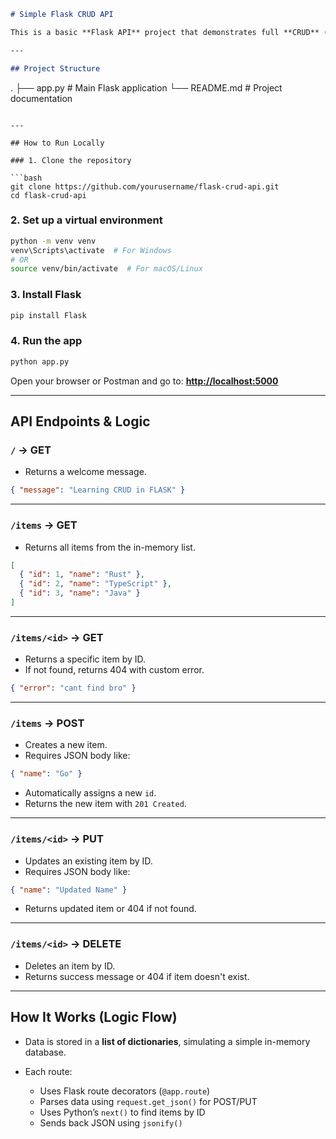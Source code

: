 ```markdown
# Simple Flask CRUD API

This is a basic **Flask API** project that demonstrates full **CRUD** (Create, Read, Update, Delete) operations using an **in-memory list**. 

---

## Project Structure

```

.
├── app.py         # Main Flask application
└── README.md      # Project documentation

````

---

## How to Run Locally

### 1. Clone the repository

```bash
git clone https://github.com/yourusername/flask-crud-api.git
cd flask-crud-api
````

### 2. Set up a virtual environment

```bash
python -m venv venv
venv\Scripts\activate  # For Windows
# OR
source venv/bin/activate  # For macOS/Linux
```

### 3. Install Flask

```bash
pip install Flask
```

### 4. Run the app

```bash
python app.py
```

Open your browser or Postman and go to:
**[http://localhost:5000](http://localhost:5000)**

---

## API Endpoints & Logic

### `/` → **GET**

* Returns a welcome message.

```json
{ "message": "Learning CRUD in FLASK" }
```

---

### `/items` → **GET**

* Returns all items from the in-memory list.

```json
[
  { "id": 1, "name": "Rust" },
  { "id": 2, "name": "TypeScript" },
  { "id": 3, "name": "Java" }
]
```

---

### `/items/<id>` → **GET**

* Returns a specific item by ID.
* If not found, returns 404 with custom error.

```json
{ "error": "cant find bro" }
```

---

### `/items` → **POST**

* Creates a new item.
* Requires JSON body like:

```json
{ "name": "Go" }
```

* Automatically assigns a new `id`.
* Returns the new item with `201 Created`.

---

### `/items/<id>` → **PUT**

* Updates an existing item by ID.
* Requires JSON body like:

```json
{ "name": "Updated Name" }
```

* Returns updated item or 404 if not found.

---

### `/items/<id>` → **DELETE**

* Deletes an item by ID.
* Returns success message or 404 if item doesn't exist.

---

## How It Works (Logic Flow)

* Data is stored in a **list of dictionaries**, simulating a simple in-memory database.
* Each route:

  * Uses Flask route decorators (`@app.route`)
  * Parses data using `request.get_json()` for POST/PUT
  * Uses Python’s `next()` to find items by ID
  * Sends back JSON using `jsonify()`

```

